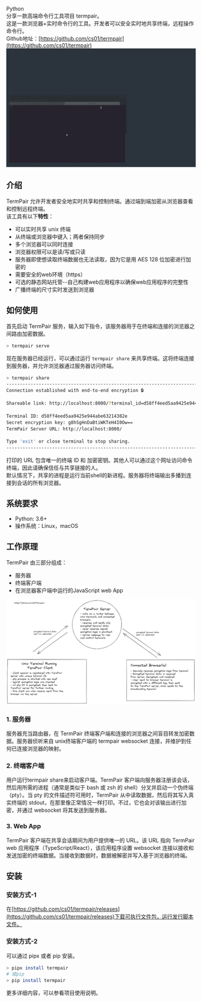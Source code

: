 Python<br />分享一款高端命令行工具项目 termpair。<br />这是一款浏览器+实时命令行的工具。开发者可以安全实时地共享终端，远程操作命令行。<br />Github地址：[https://github.com/cs01/termpair](https://github.com/cs01/termpair)<br />![termpair_browser](./img/1657679653777-a806573a-1ac2-4b59-b16a-ea08b73e8dec.gif "termpair_browser")
<a name="kKlLD"></a>
## 介绍
TermPair 允许开发者安全地实时共享和控制终端。通过端到端加密从浏览器查看和控制远程终端。<br />该工具有以下**特性**：

- 可以实时共享 unix 终端
- 从终端或浏览器中键入；两者保持同步
- 多个浏览器可以同时连接
- 浏览器权限可以是读/写或只读
- 服务器即使想读取终端数据也无法读取，因为它是用 AES 128 位加密进行加密的
- 需要安全的web环境（https）
- 可选的静态网站托管--自己构建web应用程序以确保web应用程序的完整性
- 广播终端的尺寸实时发送到浏览器
<a name="njLYI"></a>
## 如何使用
首先启动 TermPair 服务，输入如下指令，该服务器用于在终端和连接的浏览器之间路由加密数据。
```bash
> termpair serve
```
现在服务器已经运行，可以通过运行 `termpair share` 来共享终端。这将终端连接到服务器，并允许浏览器通过服务器访问终端。
```bash
> termpair share
--------------------------------------------------------------------------------
Connection established with end-to-end encryption 🔒

Shareable link: http://localhost:8000/?terminal_id=d58ff4eed5aa9425e944abe63214382e#g8hSgHnDaBtiWKTeH4I0Ow==

Terminal ID: d58ff4eed5aa9425e944abe63214382e
Secret encryption key: g8hSgHnDaBtiWKTeH4I0Ow==
TermPair Server URL: http://localhost:8000/

Type 'exit' or close terminal to stop sharing.
--------------------------------------------------------------------------------
```
打印的 URL 包含唯一的终端 ID 和 加密密钥。其他人可以通过这个网址访问命令终端，因此请确保信任与共享链接的人。<br />默认情况下，共享的进程是运行当前shell的新进程。服务器将终端输出多播到连接到会话的所有浏览器。
<a name="uNdFp"></a>
## 系统要求

- Python: 3.6+
- 操作系统：Linux，macOS
<a name="tm1t0"></a>
## 工作原理
TermPair 由三部分组成：

- 服务器
- 终端客户端
- 在浏览器客户端中运行的JavaScript web App

![termpair_architecture](./img/1657679717805-47ea0ee7-a328-4934-aadf-653d488dec46.png "termpair_architecture")
<a name="JndIg"></a>
### 1. 服务器
服务器充当路由器，在 TermPair 终端客户端和连接的浏览器之间盲目转发加密数据。服务器侦听来自 unix终端客户端的 termpair websocket 连接，并维护到任何已连接浏览器的映射。
<a name="SGoYR"></a>
### 2. 终端客户端
用户运行termpair share来启动客户端。TermPair 客户端向服务器注册该会话，然后用所需的进程（通常是类似于 bash 或 zsh 的 shell）分叉并启动一个伪终端（pty）。当 pty 的文件描述符可用时，TermPair 从中读取数据，然后将其写入真实终端的 stdout，在那里像正常情况一样打印。不过，它也会对该输出进行加密，并通过 websocket 将其发送到服务器。
<a name="cD9g8"></a>
### 3. Web App
TermPair 客户端在共享会话期间为用户提供唯一的 URL。该 URL 指向 TermPair web 应用程序（TypeScript/React），该应用程序设置 websocket 连接以接收和发送加密的终端数据。当接收到数据时，数据被解密并写入基于浏览器的终端。
<a name="XFRIs"></a>
## 安装
<a name="Qmsn2"></a>
### 安装方式-1
在[https://github.com/cs01/termpair/releases](https://github.com/cs01/termpair/releases)下载可执行文件包，运行发行脚本文件。
<a name="vYARM"></a>
### 安装方式-2
可以通过 pipx 或者 pip 安装。
```bash
> pipx install termpair
# 或pip
> pip install termpair
```
更多详细内容，可以参看项目使用说明。
